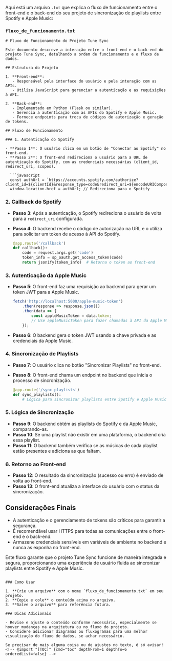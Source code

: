Aqui está um arquivo `.txt` que explica o fluxo de funcionamento entre o front-end e o back-end do seu projeto de sincronização de playlists entre Spotify e Apple Music:

### `fluxo_de_funcionamento.txt`

```
# Fluxo de Funcionamento do Projeto Tune Sync

Este documento descreve a interação entre o front-end e o back-end do projeto Tune Sync, detalhando a ordem de funcionamento e o fluxo de dados.

## Estrutura do Projeto

1. **Front-end**: 
   - Responsável pela interface do usuário e pela interação com as APIs.
   - Utiliza JavaScript para gerenciar a autenticação e as requisições à API.

2. **Back-end**: 
   - Implementado em Python (Flask ou similar).
   - Gerencia a autenticação com as APIs do Spotify e Apple Music.
   - Fornece endpoints para troca de códigos de autorização e geração de tokens.

## Fluxo de Funcionamento

### 1. Autenticação do Spotify

- **Passo 1**: O usuário clica em um botão de "Conectar ao Spotify" no front-end.
- **Passo 2**: O front-end redireciona o usuário para a URL de autenticação do Spotify, com as credenciais necessárias (client_id, redirect_uri, scopes).
  
  ```javascript
  const authUrl = `https://accounts.spotify.com/authorize?client_id=${clientId}&response_type=code&redirect_uri=${encodeURIComponent(redirectUri)}&scope=${encodeURIComponent(scopes)}`;
  window.location.href = authUrl; // Redireciona para o Spotify
  ```

### 2. Callback do Spotify

- **Passo 3**: Após a autenticação, o Spotify redireciona o usuário de volta para a `redirect_uri` configurada.
- **Passo 4**: O backend recebe o código de autorização na URL e o utiliza para solicitar um token de acesso à API do Spotify.

  ```python
  @app.route('/callback')
  def callback():
      code = request.args.get('code')
      token_info = sp_oauth.get_access_token(code)
      return jsonify(token_info)  # Retorna o token ao front-end
  ```

### 3. Autenticação da Apple Music

- **Passo 5**: O front-end faz uma requisição ao backend para gerar um token JWT para a Apple Music.
  
  ```javascript
  fetch('http://localhost:5000/apple-music-token')
      .then(response => response.json())
      .then(data => {
          const appleMusicToken = data.token;
          // Use appleMusicToken para fazer chamadas à API da Apple Music
      });
  ```

- **Passo 6**: O backend gera o token JWT usando a chave privada e as credenciais da Apple Music.

### 4. Sincronização de Playlists

- **Passo 7**: O usuário clica no botão "Sincronizar Playlists" no front-end.
- **Passo 8**: O front-end chama um endpoint no backend que inicia o processo de sincronização.

  ```python
  @app.route('/sync-playlists')
  def sync_playlists():
      # Lógica para sincronizar playlists entre Spotify e Apple Music
  ```

### 5. Lógica de Sincronização

- **Passo 9**: O backend obtém as playlists do Spotify e da Apple Music, comparando-as.
- **Passo 10**: Se uma playlist não existir em uma plataforma, o backend cria essa playlist.
- **Passo 11**: O backend também verifica se as músicas de cada playlist estão presentes e adiciona as que faltam.

### 6. Retorno ao Front-end

- **Passo 12**: O resultado da sincronização (sucesso ou erro) é enviado de volta ao front-end.
- **Passo 13**: O front-end atualiza a interface do usuário com o status da sincronização.

## Considerações Finais

- A autenticação e o gerenciamento de tokens são críticos para garantir a segurança.
- É recomendável usar HTTPS para todas as comunicações entre o front-end e o back-end.
- Armazene credenciais sensíveis em variáveis de ambiente no backend e nunca as exponha no front-end.

Este fluxo garante que o projeto Tune Sync funcione de maneira integrada e segura, proporcionando uma experiência de usuário fluida ao sincronizar playlists entre Spotify e Apple Music.
```

### Como Usar

1. **Crie um arquivo** com o nome `fluxo_de_funcionamento.txt` em seu projeto.
2. **Copie e cole** o conteúdo acima no arquivo.
3. **Salve o arquivo** para referência futura.

### Dicas Adicionais

- Revise e ajuste o conteúdo conforme necessário, especialmente se houver mudanças na arquitetura ou no fluxo do projeto.
- Considere adicionar diagramas ou fluxogramas para uma melhor visualização do fluxo de dados, se achar necessário.

Se precisar de mais alguma coisa ou de ajustes no texto, é só avisar!
<!-- @import "[TOC]" {cmd="toc" depthFrom=1 depthTo=6 orderedList=false} -->

